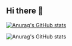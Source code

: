 ## Hi there 👋

[![Anurag's GitHub stats](https://github-readme-stats.vercel.app/api?username=mfazeelfarooq)](https://github.com/mfazeelfarooq/github-readme-stats)

![Anurag's GitHub stats](https://github-readme-stats.vercel.app/api?username=mfazeelfarooq&show_icons=true&theme=highcontrast)
